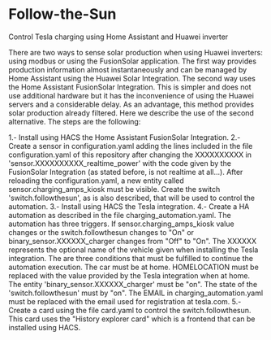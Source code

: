 # Follow-the-Sun
Control Tesla charging using Home Assistant and Huawei inverter

There are two ways to sense solar production when using Huawei inverters: using modbus or using the FusionSolar application.
The first way provides production information almost instantaneously and can be managed by Home Assistant using the Huawei Solar Integration. The second way uses the Home Assistant FusionSolar Integration. This is simpler and does not use additional hardware but it has the inconvenience of using the Huawei servers and a considerable delay. As an advantage, this method provides solar production already filtered. 
Here we describe the use of the second alternative. 
The steps are the following:

1.- Install using HACS the Home Assistant FusionSolar Integration.
2.- Create a sensor in configuration.yaml adding the lines included in the file configuration.yaml of this repository after changing the XXXXXXXXXX in 'sensor.XXXXXXXXXX_realtime_power' with the code given by the FusionSolar Integration (as stated before, is not realtime at all...). After reloading the configuration.yaml, a new entity called sensor.charging_amps_kiosk must be visible. Create the switch 'switch.followthesun', as is also described, that will be used to control the automation. 
3.- Install using HACS the Tesla integration.
4.- Create a HA automation as described in the file charging_automation.yaml. The automation has three triggers. If sensor.charging_amps_kiosk value changes or the switch.followthesun changes to "On" or binary_sensor.XXXXXX_charger changes from "Off" to "On". The XXXXXX represents the optional name of the vehicle given when installing the Tesla integration. The are three conditions that must be fulfilled to continue the automation execution. The car must be at home. HOMELOCATION must be replaced with the value provided by the Tesla integration when at home. The entity 'binary_sensor.XXXXXX_charger' must be "on". The state of the 'switch.followthesun' must by "on". The EMAIL in charging_automation.yaml must be replaced with the email used for registration at tesla.com. 
5.- Create a card using the file card.yaml to control the switch.followthesun. This card uses the "History explorer card" which is a frontend that can be installed using HACS. 


